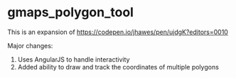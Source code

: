 # gmaps_polygon_tool

This is an expansion of https://codepen.io/jhawes/pen/ujdgK?editors=0010

Major changes: 
1) Uses AngularJS to handle interactivity
2) Added ability to draw and track the coordinates of multiple polygons
